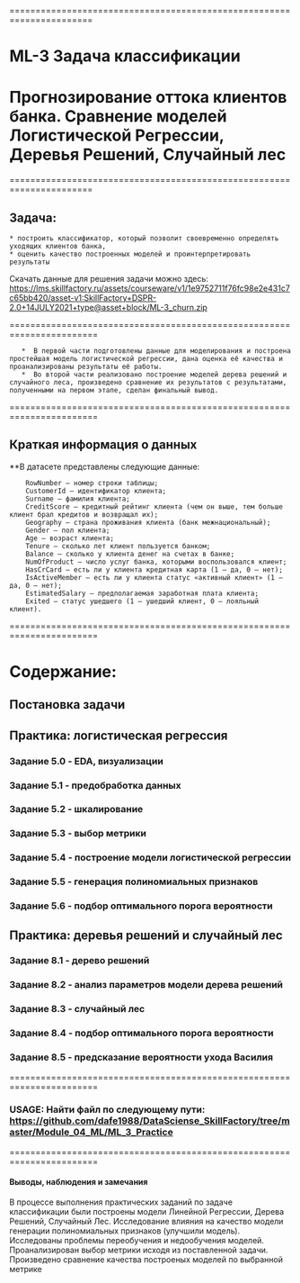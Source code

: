 ======================================================================
# ML-3 Задача классификации
# Прогнозирование оттока клиентов банка. Сравнение моделей Логистической Регрессии, Деревья Решений,  Случайный лес

======================================================================
## Задача:
	* построить классификатор, который позволит своевременно определять уходящих клиентов банка, 
	* оценить качество построенных моделей и проинтерпретировать результаты

Скачать данные для решения задачи можно здесь: 
https://lms.skillfactory.ru/assets/courseware/v1/1e9752711f76fc98e2e431c7c65bb420/asset-v1:SkillFactory+DSPR-2.0+14JULY2021+type@asset+block/ML-3_churn.zip
    
=======================================================================  

       *  В первой части подготовлены данные для моделирования и построена простейшая модель логистической регрессии, дана оценка её качества и проанализированы результаты её работы.
       *  Во второй части реализовано построение моделей дерева решений и случайного леса, произведено сравнение их результатов с результатами, полученными на первом этапе, сделан финальный вывод.

=======================================================================  

## Краткая информация о данных

**В датасете представлены следующие данные:


        RowNumber — номер строки таблицы;
        CustomerId — идентификатор клиента;
        Surname — фамилия клиента;
        CreditScore — кредитный рейтинг клиента (чем он выше, тем больше клиент брал кредитов и возвращал их);
        Geography — страна проживания клиента (банк межнациональный);
        Gender — пол клиента;
        Age — возраст клиента;
        Tenure — сколько лет клиент пользуется банком;
        Balance — сколько у клиента денег на счетах в банке;
        NumOfProduct — число услуг банка, которыми воспользовался клиент;
        HasCrCard — есть ли у клиента кредитная карта (1 — да, 0 — нет);
        IsActiveMember — есть ли у клиента статус «активный клиент» (1 — да, 0 — нет);
        EstimatedSalary — предполагаемая заработная плата клиента;
        Exited — статус ушедшего (1 — ушедший клиент, 0 — лояльный клиент).


=======================================================================
# Содержание:

## Постановка задачи

## Практика: логистическая регрессия
### Задание 5.0 - EDA, визуализации
### Задание 5.1 - предобработка данных
### Задание 5.2 - шкалирование
### Задание 5.3 - выбор метрики
### Задание 5.4 - построение модели логистической регрессии
### Задание 5.5 - генерация полиномиальных признаков
### Задание 5.6 - подбор оптимального порога вероятности

## Практика: деревья решений и случайный лес
### Задание 8.1 - дерево решений
### Задание 8.2 - анализ параметров модели дерева решений
### Задание 8.3 - случайный лес
### Задание 8.4 - подбор оптимального порога вероятности
### Задание 8.5 - предсказание вероятности ухода Василия

=======================================================================
### USAGE: Найти файл по следующему пути: https://github.com/dafe1988/DataSciense_SkillFactory/tree/master/Module_04_ML/ML_3_Practice

=======================================================================
#### Выводы, наблюдения и замечания

В процессе выполнения практических заданий по задаче классификации были построены модели Линейной Регрессии, Дерева Решений, Случайный Лес.
Исследование влияния на качество модели генерации полиномиальных признаков (улучшили модель).
Исследованы проблемы переобучения и недообучения моделей.
Проанализирован выбор метрики исходя из поставленной задачи.
Произведено сравнение качества построеных моделей по выбранной метрике
